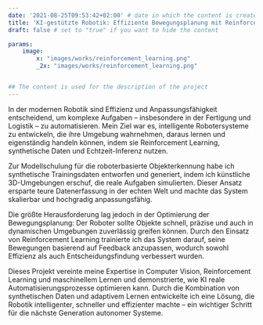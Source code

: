 ```yaml
---
date: '2021-08-25T09:53:42+02:00' # date in which the content is created - defaults to "today"
title: 'KI-gestützte Robotik: Effiziente Bewegungsplanung mit Reinforcement Learning'
draft: false # set to "true" if you want to hide the content

params:
    image:  
        x: "images/works/reinforcement_learning.png"
        _2x: "images/works/reinforcement_learning.png"


## The content is used for the description of the project
---
```


In der modernen Robotik sind Effizienz und Anpassungsfähigkeit entscheidend, um komplexe Aufgaben – insbesondere in der Fertigung und Logistik – zu automatisieren. Mein Ziel war es, intelligente Robotersysteme zu entwickeln, die ihre Umgebung wahrnehmen, daraus lernen und eigenständig handeln können, indem sie Reinforcement Learning, synthetische Daten und Echtzeit-Inferenz nutzen.

Zur Modellschulung für die roboterbasierte Objekterkennung habe ich synthetische Trainingsdaten entworfen und generiert, indem ich künstliche 3D-Umgebungen erschuf, die reale Aufgaben simulierten. Dieser Ansatz ersparte teure Datenerfassung in der echten Welt und machte das System skalierbar und hochgradig anpassungsfähig.

Die größte Herausforderung lag jedoch in der Optimierung der Bewegungsplanung: Der Roboter sollte Objekte schnell, präzise und auch in dynamischen Umgebungen zuverlässig greifen können. Durch den Einsatz von Reinforcement Learning trainierte ich das System darauf, seine Bewegungen basierend auf Feedback anzupassen, wodurch sowohl Effizienz als auch Entscheidungsfindung verbessert wurden.

Dieses Projekt vereinte meine Expertise in Computer Vision, Reinforcement Learning und maschinellem Lernen und demonstrierte, wie KI reale Automatisierungsprozesse optimieren kann. Durch die Kombination von synthetischen Daten und adaptivem Lernen entwickelte ich eine Lösung, die Robotik intelligenter, schneller und effizienter machte – ein wichtiger Schritt für die nächste Generation autonomer Systeme.

